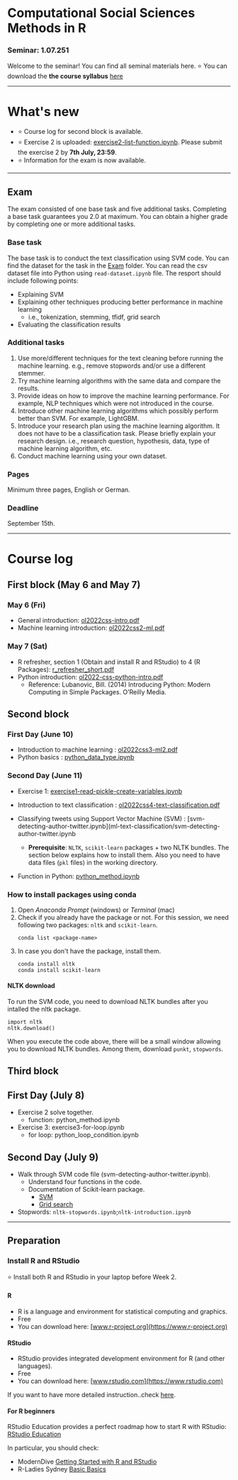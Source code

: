 # Computational Social Sciences Methods in R
### Seminar: 1.07.251

Welcome to the seminar! You can find all seminal materials here. 
:star: You can download the **the course syllabus** [here](Slides/ol2022_computational_socialscience_R_syllabus.pdf)

---

# What's new
- :star: Course log for second block is available.
- :star: Exercise 2 is uploaded: [exercise2-list-function.ipynb](ml-text-classification/exercise2-list-function.ipynb). Please submit the exercise 2 by **7th July, 23:59**.
- :star: Information for the exam is now available.

---

## Exam
The exam consisted of one base task and five additional tasks. Completing a base task guarantees you 2.0 at maximum. You can obtain a higher grade by completing one or more additional tasks. 

### Base task
The base task is to conduct the text classification using SVM code. You can find the dataset for the task in the [Exam](Exam) folder. You can read the csv dataset file into Python using `read-dataset.ipynb` file. 
The resport should include following points:

- Explaining SVM 
- Explaining other techniques producing better performance in machine learning
	- i.e., tokenization, stemming, tfidf, grid search
- Evaluating the classification results

### Additional tasks
1. Use more/different techniques for the text cleaning before running the machine learning. e.g., remove stopwords and/or use a different stemmer.
2. Try machine learning algorithms with the same data and compare the results.
3. Provide ideas on how to improve the machine learning performance. For example, NLP techniques which were not introduced in the course.
4. Introduce other machine learning algorithms which possibly perform better than SVM. For example, LightGBM.
5. Introduce your research plan using the machine learning algorithm. It does not have to be a classification task. Please briefly explain your research design. i.e., research question, hypothesis, data, type of machine learning algorithm, etc.
6. Conduct machine learning using your own dataset. 

### Pages
Minimum three pages, English or German.

### Deadline
September 15th. 


---



# Course log

## First block (May 6 and May 7)
### May 6 (Fri)
* General introduction: [ol2022css-intro.pdf](Slides/ol2022css1-intro.pdf)
* Machine learning introduction: [ol2022css2-ml.pdf](Slides/ol2022css2-ml.pdf)

### May 7 (Sat)
* R refresher, section 1 (Obtain and install R and RStudio) to 4 (R Packages): [r_refresher_short.pdf](R_refresher/r_refresher_short.pdf)
* Python introduction: [ol2022-css-python-intro.pdf](Slides/ol2022-css-python-intro.pdf)
  * Reference: Lubanovic, Bill. (2014) Introducing Python: Modern Computing in Simple Packages. O’Reilly Media.


## Second block

### First Day (June 10)
- Introduction to machine learning : [ol2022css3-ml2.pdf](Slides/ol2022css3-ml2.pdf)
- Python basics : [python_data_type.ipynb](Python_basics_jupyter/python_data_type.ipynb)

### Second Day (June 11)
- Exercise 1: [exercise1-read-pickle-create-variables.ipynb](ml-text-classification/exercise1-read-pickle-create-variables.ipynb)
- Introduction to text classification : [ol2022css4-text-classification.pdf](Slides/ol2022css4-text-classification.pdf)
- Classifying tweets using Support Vector Machine (SVM) : [svm-detecting-author-twitter.ipynb](ml-text-classification/svm-detecting-author-twitter.ipynb
  - **Prerequisite**: `NLTK`, `scikit-learn` packages + two NLTK bundles. The section below explains how to install them. Also you need to have data files (`pkl` files) in the working directory. 
    
- Function in Python: [python_method.ipynb](Python_basics_jupyter/python_method.ipynb)


### How to install packages using conda
1. Open *Anaconda Prompt* (windows) or *Terminal* (mac)
2. Check if you already have the package or not. For this session, we need following two packages: `nltk` and `scikit-learn`. 
   ```
   conda list <package-name>
	```
3. In case you don't have the package,  install them.
   ```
   conda install nltk
   conda install scikit-learn
	```

#### NLTK download
To run the SVM code, you need to download NLTK bundles after you intalled the nltk package. 

```
import nltk
nltk.download()
```
When you execute the code above, there will be a small window allowing you to download NLTK bundles. Among them, download `punkt`, `stopwords`. 


## Third block

## First Day (July 8)
- Exercise 2 solve together.
	- function: python_method.ipynb
- Exercise 3: exercise3-for-loop.ipynb
	- for loop: python_loop_condition.ipynb

## Second Day (July 9)
- Walk through SVM code file (svm-detecting-author-twitter.ipynb).
	- Understand four functions in the code.
	- Documentation of Scikit-learn package.
		- [SVM](https://scikit-learn.org/stable/modules/svm.html#classification)
		- [Grid search](https://scikit-learn.org/stable/modules/generated/sklearn.model_selection.GridSearchCV.html#sklearn.model_selection.GridSearchCV)
- Stopwords: `nltk-stopwords.ipynb`;`nltk-introduction.ipynb`  

---
## Preparation
### Install R and RStudio
:star: Install both R and RStudio in your laptop before Week 2.

#### R
- R is a language and environment for statistical computing and graphics.
- Free
- You can download here: [www.r-project.org](https://www.r-project.org)

#### RStudio
- RStudio provides integrated development environment for R (and other languages).
- Free
- You can download here: [www.rstudio.com](https://www.rstudio.com)

If you want to have more detailed instruction..check [here](https://courses.edx.org/courses/UTAustinX/UT.7.01x/3T2014/56c5437b88fa43cf828bff5371c6a924/).

#### For R beginners
RStudio Education provides a perfect roadmap how to start R with RStudio: [RStudio Education](https://education.rstudio.com/learn/beginner/)

In particular, you should check:
-  ModernDive [Getting Started with R and RStudio](https://moderndive.netlify.app/1-getting-started.html)
-  R-Ladies Sydney [Basic Basics](https://rladiessydney.org/courses/ryouwithme/01-basicbasics-0/)
